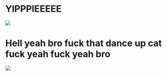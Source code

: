 # YIPPPIEEEEE

![](https://media.tenor.com/bWUeVRqW9-IAAAAi/fast-cat-cat-excited.gif)

# Hell yeah bro fuck that dance up cat fuck yeah fuck yeah bro

![](https://media2.giphy.com/media/v1.Y2lkPTc5MGI3NjExMzRkZ25xcXJydG54MzhmZjNhbGZpMTQzbDd4YWxlbmdrdnV4a2s1ZiZlcD12MV9pbnRlcm5hbF9naWZfYnlfaWQmY3Q9Zw/BK1EfIsdkKZMY/giphy.gif)

